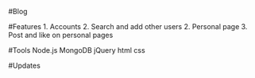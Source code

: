 #Blog

#Features
	1. Accounts
	2. Search and add other users
	2. Personal page
	3. Post and like on personal pages

#Tools
	Node.js
	MongoDB
	jQuery
	html
	css

#Updates
	
